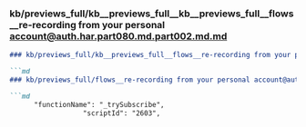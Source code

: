 ### kb/previews_full/kb__previews_full__kb__previews_full__flows__re-recording from your personal account@auth.har.part080.md.part002.md.md

```md
### kb/previews_full/kb__previews_full__flows__re-recording from your personal account@auth.har.part080.md.part002.md

```md
### kb/previews_full/flows__re-recording from your personal account@auth.har.part080.md (part 002)

```md
      "functionName": "_trySubscribe",
                  "scriptId": "2603",
 
```

```

```

```
